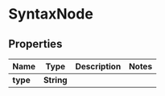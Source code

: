 

# SyntaxNode

## Properties

Name | Type | Description | Notes
------------ | ------------- | ------------- | -------------
**type** | **String** |  | 




